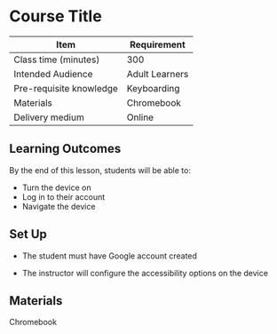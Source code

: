 # Course Title

| Item | Requirement |
| --- | --- |
| Class time (minutes) | 300 |
| Intended Audience | Adult Learners |
| Pre-requisite knowledge | Keyboarding |
| Materials | Chromebook |
| Delivery medium | Online |

## Learning Outcomes

By the end of this lesson, students will be able to:

- Turn the device on
- Log in to their account
- Navigate the device

## Set Up

- The student must have Google account created
  
- The instructor will configure the accessibility options on the device
  

## Materials

Chromebook
